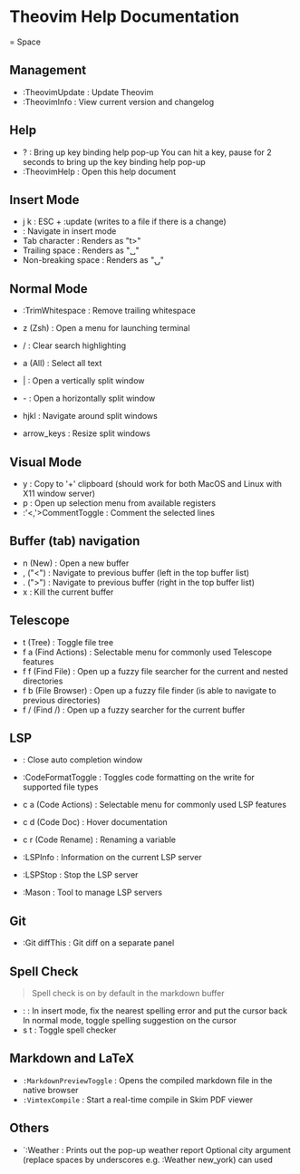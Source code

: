 # Theovim Help Documentation

<leader> = Space

## Management

- :TheovimUpdate              : Update Theovim
- :TheovimInfo                : View current version and changelog

## Help

- <leader> ?                  : Bring up key binding help pop-up
                                You can hit a key, pause for 2 seconds to bring up the key binding help pop-up
- :TheovimHelp                : Open this help document

## Insert Mode

- j k                         : ESC + :update (writes to a file if there is a change)
- <C-hjkl>                    : Navigate in insert mode
- Tab character               : Renders as "t>"
- Trailing space              : Renders as "␣"
- Non-breaking space          : Renders as "⍽"

## Normal Mode

- :TrimWhitespace             : Remove trailing whitespace

- <leader> z (Zsh)            : Open a menu for launching terminal
- <leader> /                  : Clear search highlighting
- <leader> a (All)            : Select all text

- <leader> |                  : Open a vertically split window
- <leader> -                  : Open a horizontally split window
- <leader> hjkl               : Navigate around split windows
- <leader> arrow_keys         : Resize split windows

## Visual Mode

- <leader> y                  : Copy to '+' clipboard (should work for both MacOS and Linux with X11 window server)
- <leader> p                  : Open up selection menu from available registers
- :'<,'>CommentToggle         : Comment the selected lines

## Buffer (tab) navigation

- <leader> n (New)            : Open a new buffer
- <leader> , ("<")            : Navigate to previous buffer (left in the top buffer list)
- <leader> . (">")            : Navigate to previous buffer (right in the top buffer list)
- <leader> x                  : Kill the current buffer

## Telescope

- <leader> t (Tree)           : Toggle file tree
- <leader> f a (Find Actions) : Selectable menu for commonly used Telescope features
- <leader> f f (Find File)    : Open up a fuzzy file searcher for the current and nested directories
- <leader> f b (File Browser) : Open up a fuzzy file finder (is able to navigate to previous directories)
- <leader> f / (Find /)       : Open up a fuzzy searcher for the current buffer

## LSP

- <C-e>                       : Close auto completion window

- :CodeFormatToggle           : Toggles code formatting on the write for supported file types
- <leader> c a (Code Actions) : Selectable menu for commonly used LSP features
- <leader> c d (Code Doc)     : Hover documentation
- <leader> c r (Code Rename)  : Renaming a variable
- :LSPInfo                    : Information on the current LSP server
- :LSPStop                    : Stop the LSP server
- :Mason                      : Tool to manage LSP servers

## Git

- :Git diffThis               : Git diff on a separate panel

## Spell Check

> Spell check is on by default in the markdown buffer

- <C-s>:                      : In insert mode, fix the nearest spelling error and put the cursor back
                                In normal mode, toggle spelling suggestion on the cursor
- <leader> s t                : Toggle spell checker

## Markdown and LaTeX

- `:MarkdownPreviewToggle`    : Opens the compiled markdown file in the native browser
- `:VimtexCompile`            : Start a real-time compile in Skim PDF viewer

## Others

- `:Weather <optional-city>   : Prints out the pop-up weather report
                                Optional city argument (replace spaces by underscores e.g. :Weather new_york) can used

